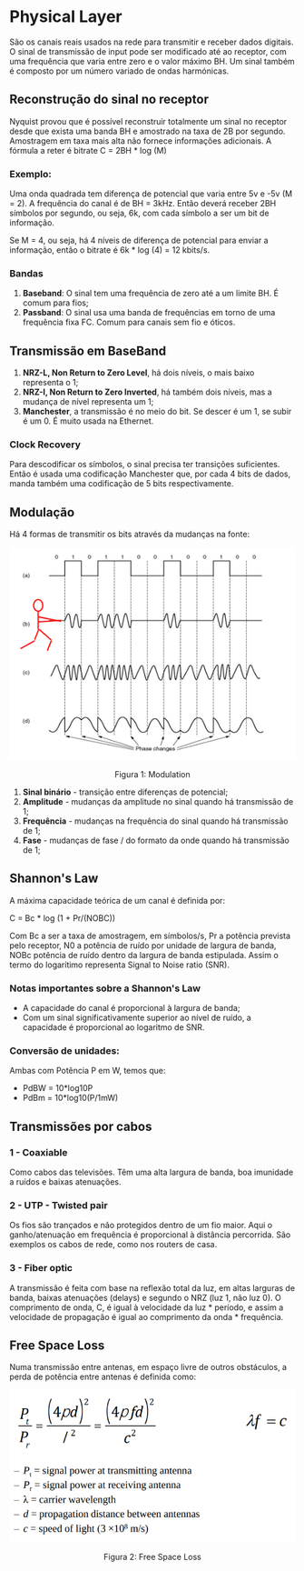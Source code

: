# Physical Layer

São os canais reais usados na rede para transmitir e receber dados digitais. O sinal de transmissão de input pode ser modificado até ao receptor, com uma frequência que varia entre zero e o valor máximo BH. Um sinal também é composto por um número variado de ondas harmónicas. 

## Reconstrução do sinal no receptor

Nyquist provou que é possível reconstruir totalmente um sinal no receptor desde que exista uma banda BH e amostrado na taxa de 2B por segundo. Amostragem em taxa mais alta não fornece informações adicionais. A fórmula a reter é bitrate C = 2BH * log (M)

### Exemplo:

Uma onda quadrada tem diferença de potencial que varia entre 5v e -5v (M = 2). A frequência do canal é de BH = 3kHz. Então deverá receber 2BH símbolos por segundo, ou seja, 6k, com cada símbolo a ser um bit de informação. 

Se M = 4, ou seja, há 4 níveis de diferença de potencial para enviar a informação, então o bitrate é 6k * log (4) = 12 kbits/s.

### Bandas

1. **Baseband**: O sinal tem uma frequência de zero até a um limite BH. É comum para fios;
2. **Passband**: O sinal usa uma banda de frequências em torno de uma frequência fixa FC. Comum para canais sem fio e óticos.

## Transmissão em BaseBand

1. **NRZ-L, Non Return to Zero Level**, há dois níveis, o mais baixo representa o 1;
2. **NRZ-I, Non Return to Zero Inverted**, há também dois níveis, mas a mudança de nível representa um 1;
3. **Manchester**, a transmissão é no meio do bit. Se descer é um 1, se subir é um 0. É muito usada na Ethernet. 

### Clock Recovery

Para descodificar os símbolos, o sinal precisa ter transições suficientes. Então é usada uma codificação Manchester que, por cada 4 bits de dados, manda também uma codificação de 5 bits respectivamente. 

## Modulação

Há 4 formas de transmitir os bits através da mudanças na fonte:

<p align="center">
    <img src="../Images/Modulation.png">
    <p align="center">Figura 1: Modulation</p>
</p>

1. **Sinal binário** - transição entre diferenças de potencial;
2. **Amplitude** - mudanças da amplitude no sinal quando há transmissão de 1;
3. **Frequência** - mudanças na frequência do sinal quando há transmissão de 1;
4. **Fase** - mudanças de fase / do formato da onde quando há transmissão de 1;

## Shannon's Law

A máxima capacidade teórica de um canal é definida por:

C = Bc * log (1 + Pr/(NOBC))

Com Bc a ser a taxa de amostragem, em símbolos/s, Pr a potência prevista pelo receptor, N0 a potência de ruído por unidade de largura de banda, NOBc potência de ruído dentro da largura de banda estipulada. Assim o termo do logarítimo representa Signal to Noise ratio (SNR). 

### Notas importantes sobre a Shannon's Law

- A capacidade do canal é proporcional à largura de banda;
- Com um sinal significativamente superior ao nível de ruído, a capacidade é proporcional ao logaritmo de SNR. 

### Conversão de unidades:

Ambas com Potência P em W, temos que:
- PdBW = 10*log10P
- PdBm = 10*log10(P/1mW)

## Transmissões por cabos

### 1 - **Coaxiable**

Como cabos das televisões. Têm uma alta largura de banda, boa imunidade a ruídos e baixas atenuações.

### 2 - **UTP - Twisted pair**

Os fios são trançados e não protegidos dentro de um fio maior. Aqui o ganho/atenuação em frequência é proporcional à distância percorrida. São exemplos os cabos de rede, como nos routers de casa. 

### 3 - **Fiber optic**

A transmissão é feita com base na reflexão total da luz, em altas larguras de banda, baixas atenuações (delays) e segundo o NRZ (luz 1, não luz 0). O comprimento de onda, C, é igual à velocidade da luz * período, e assim a velocidade de propagação é igual ao comprimento da onda * frequência. 

## Free Space Loss

Numa transmissão entre antenas, em espaço livre de outros obstáculos, a perda de potência entre antenas é definida como:

<p align="center">
    <img src="../Images/FreeSpace.png">
    <p align="center">Figura 2: Free Space Loss</p>
</p>